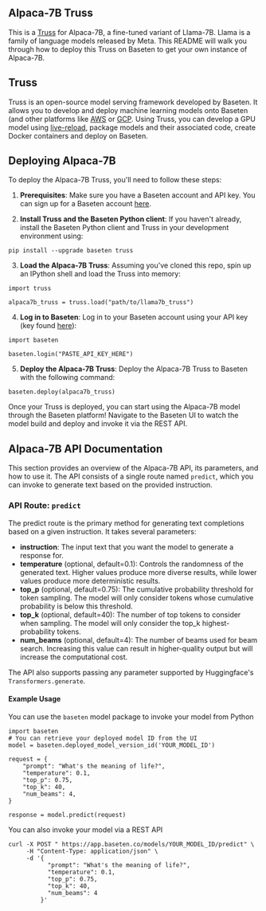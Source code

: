 ## Alpaca-7B Truss

This is a [Truss](https://truss.baseten.co/) for Alpaca-7B, a fine-tuned variant of Llama-7B. Llama is a family of language models released by Meta. This README will walk you through how to deploy this Truss on Baseten to get your own instance of Alpaca-7B.

## Truss

Truss is an open-source model serving framework developed by Baseten. It allows you to develop and deploy machine learning models onto Baseten (and other platforms like [AWS](https://truss.baseten.co/deploy/aws) or [GCP](https://truss.baseten.co/deploy/gcp). Using Truss, you can develop a GPU model using [live-reload](baseten.co/blog/technical-deep-dive-truss-live-reload), package models and their associated code, create Docker containers and deploy on Baseten.

## Deploying Alpaca-7B

To deploy the Alpaca-7B Truss, you'll need to follow these steps:

1. __Prerequisites__: Make sure you have a Baseten account and API key. You can sign up for a Baseten account [here](https://app.baseten.co/signup).

2. __Install Truss and the Baseten Python client__: If you haven't already, install the Baseten Python client and Truss in your development environment using:
```
pip install --upgrade baseten truss
```

3. __Load the Alpaca-7B Truss__: Assuming you've cloned this repo, spin up an IPython shell and load the Truss into memory:
```
import truss

alpaca7b_truss = truss.load("path/to/llama7b_truss")
```

4. __Log in to Baseten__: Log in to your Baseten account using your API key (key found [here](https://app.baseten.co/settings/account/api_keys)):
```
import baseten

baseten.login("PASTE_API_KEY_HERE")
```

5. __Deploy the Alpaca-7B Truss__: Deploy the Alpaca-7B Truss to Baseten with the following command:
```
baseten.deploy(alpaca7b_truss)
```

Once your Truss is deployed, you can start using the Alpaca-7B model through the Baseten platform! Navigate to the Baseten UI to watch the model build and deploy and invoke it via the REST API.

## Alpaca-7B API Documentation
This section provides an overview of the Alpaca-7B API, its parameters, and how to use it. The API consists of a single route named  `predict`, which you can invoke to generate text based on the provided instruction.

### API Route: `predict`
The predict route is the primary method for generating text completions based on a given instruction. It takes several parameters:

- __instruction__: The input text that you want the model to generate a response for.
- __temperature__ (optional, default=0.1): Controls the randomness of the generated text. Higher values produce more diverse results, while lower values produce more deterministic results.
- __top_p__ (optional, default=0.75): The cumulative probability threshold for token sampling. The model will only consider tokens whose cumulative probability is below this threshold.
- __top_k__ (optional, default=40): The number of top tokens to consider when sampling. The model will only consider the top_k highest-probability tokens.
- __num_beams__ (optional, default=4): The number of beams used for beam search. Increasing this value can result in higher-quality output but will increase the computational cost.

The API also supports passing any parameter supported by Huggingface's `Transformers.generate`.

#### Example Usage

You can use the `baseten` model package to invoke your model from Python
```
import baseten
# You can retrieve your deployed model ID from the UI
model = baseten.deployed_model_version_id('YOUR_MODEL_ID')

request = {
    "prompt": "What's the meaning of life?",
    "temperature": 0.1,
    "top_p": 0.75,
    "top_k": 40,
    "num_beams": 4,
}

response = model.predict(request)
```

You can also invoke your model via a REST API
```
curl -X POST " https://app.baseten.co/models/YOUR_MODEL_ID/predict" \
     -H "Content-Type: application/json" \
     -d '{
           "prompt": "What's the meaning of life?",
           "temperature": 0.1,
           "top_p": 0.75,
           "top_k": 40,
           "num_beams": 4
         }'

```
